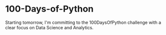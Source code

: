 # 100-Days-of-Python
Starting tomorrow, I'm committing to the 100DaysOfPython challenge with a clear focus on Data Science and Analytics.
